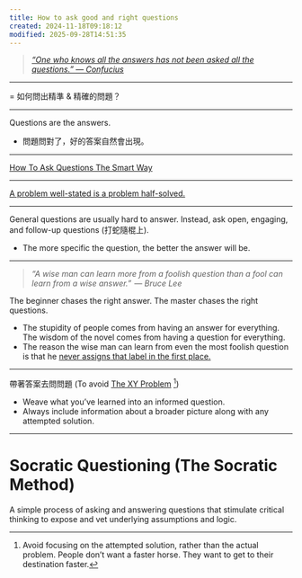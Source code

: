 ```yaml
---
title: How to ask good and right questions
created: 2024-11-18T09:18:12
modified: 2025-09-28T14:51:35
---
```


> _[“One who knows all the answers has not been asked all the questions.” — Confucius](https://www.goodreads.com/quotes/26930-he-who-knows-all-the-answers-has-not-been-asked)_

---

= 如何問出精準 \& 精確的問題？

---

Questions are the answers.

* 問題問對了，好的答案自然會出現。

---

[How To Ask Questions The Smart Way](http://www.catb.org/esr/faqs/smart-questions.html)

---

[A problem well-stated is a problem half-solved.](https://xyproblem.info/)

---

General questions are usually hard to answer. Instead, ask open, engaging, and follow-up questions (打蛇隨棍上).

* The more specific the question, the better the answer will be.

---

> _“A wise man can learn more from a foolish question than a fool can learn from a wise answer.”  — Bruce Lee_

The beginner chases the right answer. The master chases the right questions.

* The stupidity of people comes from having an answer for everything. The wisdom of the novel comes from having a question for everything.
* The reason the wise man can learn from even the most foolish question is that he [never assigns that label in the first place.](dispel-your-narratives.md)

---

帶著答案去問問題 (To avoid [The XY Problem](https://sketchplanations.com/the-xy-problem) [^1])

* Weave what you’ve learned into an informed question.
* Always include information about a broader picture along with any attempted solution.

---

# Socratic Questioning (The Socratic Method)

A simple process of asking and answering questions that stimulate critical thinking to expose and vet underlying assumptions and logic.

[^1]: Avoid focusing on the attempted solution, rather than the actual problem. People don’t want a faster horse. They want to get to their destination faster.
